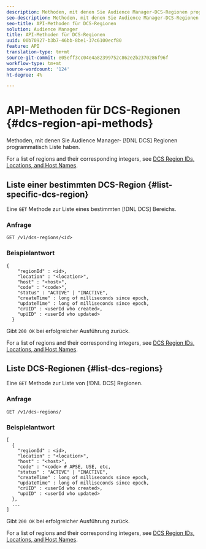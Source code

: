 ```yaml
---
description: Methoden, mit denen Sie Audience Manager-DCS-Regionen programmatisch Liste erhalten.
seo-description: Methoden, mit denen Sie Audience Manager-DCS-Regionen programmatisch Liste erhalten.
seo-title: API-Methoden für DCS-Regionen
solution: Audience Manager
title: API-Methoden für DCS-Regionen
uuid: 00b70927-b3b7-46bb-8be1-37c6100ecf80
feature: API
translation-type: tm+mt
source-git-commit: e05eff3cc04e4a82399752c862e2b2370286f96f
workflow-type: tm+mt
source-wordcount: '124'
ht-degree: 4%

---
```



# API-Methoden für DCS-Regionen {#dcs-region-api-methods}

Methoden, mit denen Sie Audience Manager- [!DNL DCS] Regionen programmatisch Liste haben.

<!-- c_rest_api_regions.xml -->

For a list of regions and their corresponding integers, see [DCS Region IDs, Locations, and Host Names](../../api/dcs-intro/dcs-api-reference/dcs-regions.md).

## Liste einer bestimmten DCS-Region {#list-specific-dcs-region}

Eine `GET` Methode zur Liste eines bestimmten [!DNL DCS] Bereichs.

<!-- r_rest_api_regions_list_specific.xml -->

### Anfrage

`GET /v1/dcs-regions/`*`<id>`*

### Beispielantwort

```
{ 
    "regionId" : <id>, 
    "location" : "<location>",
    "host" : "<host>",
    "code" : "<code>",
    "status" : "ACTIVE" | "INACTIVE",
    "createTime" : long of milliseconds since epoch,
    "updateTime" : long of milliseconds since epoch,
    "crUID" : <userId who created>,
    "upUID" : <userId who updated>
  }
```

Gibt `200 OK` bei erfolgreicher Ausführung zurück.

For a list of regions and their corresponding integers, see [DCS Region IDs, Locations, and Host Names](../../api/dcs-intro/dcs-api-reference/dcs-regions.md).

## Liste DCS-Regionen {#list-dcs-regions}

Eine `GET` Methode zur Liste von [!DNL DCS] Regionen.

<!-- r_rest_api_regions_list.xml -->

### Anfrage

`GET /v1/dcs-regions/`

### Beispielantwort

```
[
  { 
    "regionId" : <id>, 
    "location" : "<location>",
    "host" : "<host>",
    "code" : "<code> # APSE, USE, etc,
    "status" : "ACTIVE" | "INACTIVE",
    "createTime" : long of milliseconds since epoch,
    "updateTime" : long of milliseconds since epoch,
    "crUID" : <userId who created>,
    "upUID" : <userId who updated>
  },
  ...
]
```

Gibt `200 OK` bei erfolgreicher Ausführung zurück.

For a list of regions and their corresponding integers, see [DCS Region IDs, Locations, and Host Names](../../api/dcs-intro/dcs-api-reference/dcs-regions.md).
